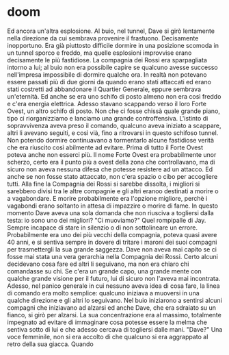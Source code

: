 # doom
Ed ancora un'altra esplosione.
Al buio, nel tunnel, Dave si girò lentamente nella direzione da cui sembrava provenire il frastuono.
Decisamente inopportuno.
Era già piuttosto difficile dormire in una posizione scomoda in un tunnel sporco e freddo,
ma quelle esplosioni improvvise erano decisamente le più fastidiose.
La compagnia dei Rossi era sparpagliata intorno a lui; al buio non era possibile capire se qualcuno avesse successo
nell'impresa impossibile di dormire qualche ora.
In realtà non potevano essere passati più di due giorni da quando erano stati attaccati ed erano stati costretti ad
abbandonare il Quartier Generale, eppure sembrava un'eternità. Ed anche se era uno schifo di posto almeno non era così freddo
e c'era energia elettrica. Adesso stavano scappando verso il loro Forte Ovest, un altro schifo di posto.
Non che ci fosse chissà quale grande piano, tipo ci riorganizziamo e lanciamo una grande controffensiva.
L'istinto di sopravvivenza aveva preso il comando, qualcuno aveva iniziato a scappare,
altri li avevano seguiti, e così vià, fino a ritrovarsi in questo schifoso tunnel.
Non potendo dormire continuavano a tormentarlo alcune fastidiose verità che era riuscito così abilmente ad evitare.
Prima di tutto il Forte Ovest poteva anche non esserci più. Il nome Forte Ovest era probabilmente unor scherzo, 
certo era il punto più a ovest della zona che controllavano, ma di sicuro non aveva nessuna difesa che potesse
resistere ad un attacco.
Ed anche se non fosse stato attaccato, non c'era spazio o cibo per accogliere tutti. Alla fine la Compagnia dei Rossi si sarebbe
dissolta, i migliori si sarebbero divisi tra le altre compagnie e gli altri eranoo destinati a morire o a vagabondare.
E morire probabilmente era l'opzione migliore, perchè i vagabondi erano soltanto in attesa di impazzire o morire di fame. 
In questo momento Dave aveva una sola domanda che non riusciva a togliersi dalla testa:
io sono uno dei migliori?
"Ci muoviamo?"
Quel rompipalle di Jay. Sempre incapace di stare in silenzio o di non sottolineare un errore.
Probabilmente era uno dei più vecchi della compagnia, poteva quasi avere 40 anni, e si sentiva sempre in dovere di
tritare i maroni dei suoi compagni per trasmettergli la sua grande saggezza. Dave non aveva mai capito se ci fosse
mai stata una vera gerarchia nella Compagnia dei Rossi. Certo alcuni decidevano cosa fare ed altri li seguivano,
ma non era chiaro chi comandasse su chi. Se c'era un grande capo, una grande mente con qualche grande visione
per il futuro, lui di sicuro non l'aveva mai incontrata.
Adesso, nel panico generale in cui nessuno aveva idea di cosa fare, la linea di comando era molto semplice: qualcuno
iniziava a muoversi in una qualche direzione e gli altri lo seguivano.
Nel buio iniziarono a sentirsi alcuni compagni che iniziavano ad alzarsi ed anche Dave, che era sdraiato su un fianco,
si girò per alzarsi. La sua concentrazione era al massimo, totalmente impegnato ad evitare di immaginare cosa potesse
essere la melma che sentiva sotto di lui e che adesso cercava di togliersi dalle mani.
"Dave?"
Una voce femminile, non si era accolto di che qualcuno si era aggrappato al retro della sua giacca.
Quando 
